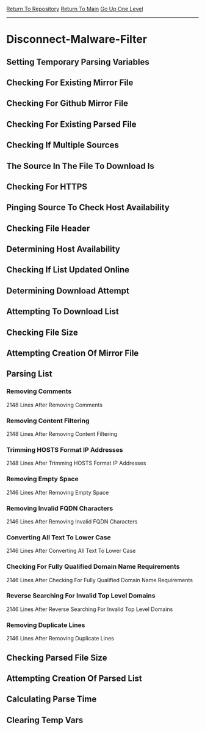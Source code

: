 [Return To Repository](https://github.com/deathbybandaid/piholeparser/)
[Return To Main](https://github.com/deathbybandaid/piholeparser/blob/master/RecentRunLogs/Mainlog.md)
[Go Up One Level](https://github.com/deathbybandaid/piholeparser/blob/master/RecentRunLogs/TopLevelScripts/30-Processing-Blacklists.md)
____________________________________
# Disconnect-Malware-Filter
## Setting Temporary Parsing Variables
## Checking For Existing Mirror File
## Checking For Github Mirror File
## Checking For Existing Parsed File
## Checking If Multiple Sources
## The Source In The File To Download Is
## Checking For HTTPS
## Pinging Source To Check Host Availability
## Checking File Header
## Determining Host Availability
## Checking If List Updated Online
## Determining Download Attempt
## Attempting To Download List
## Checking File Size
## Attempting Creation Of Mirror File
## Parsing List
### Removing Comments
2148 Lines After Removing Comments
### Removing Content Filtering
2148 Lines After Removing Content Filtering
### Trimming HOSTS Format IP Addresses
2148 Lines After Trimming HOSTS Format IP Addresses
### Removing Empty Space
2146 Lines After Removing Empty Space
### Removing Invalid FQDN Characters
2146 Lines After Removing Invalid FQDN Characters
### Converting All Text To Lower Case
2146 Lines After Converting All Text To Lower Case
### Checking For Fully Qualified Domain Name Requirements
2146 Lines After Checking For Fully Qualified Domain Name Requirements
### Reverse Searching For Invalid Top Level Domains
2146 Lines After Reverse Searching For Invalid Top Level Domains
### Removing Duplicate Lines
2146 Lines After Removing Duplicate Lines
## Checking Parsed File Size
## Attempting Creation Of Parsed List
## Calculating Parse Time
## Clearing Temp Vars
